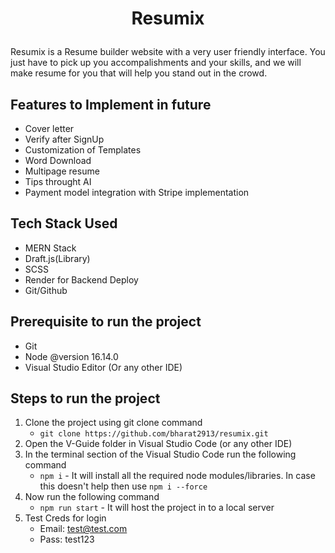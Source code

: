 # <p align="center">Resumix</p>

Resumix is a Resume builder website with a very user friendly interface. You just have to pick up you accompalishments and your skills, and we will make resume for you that will help you stand out in the crowd.

## Features to Implement in future
- Cover letter
- Verify after SignUp
- Customization of Templates
- Word Download 
-  Multipage resume 
- Tips throught AI
- Payment model integration with Stripe implementation

## Tech Stack Used
- MERN Stack
- Draft.js(Library)
- SCSS
- Render for Backend Deploy
- Git/Github

## Prerequisite to run the project 
- Git
- Node @version 16.14.0
- Visual Studio Editor (Or any other IDE)

## Steps to run the project
1. Clone the project using git clone command
    - ```git clone https://github.com/bharat2913/resumix.git```
2. Open the V-Guide folder in Visual Studio Code (or any other IDE)
3. In the terminal section of the Visual Studio Code run the following command 
   - ```npm i``` - It will install all the required node modules/libraries. In case this doesn't help then use ```npm i --force```
4. Now run the following command
   - ```npm run start``` - It will host the project in to a local server
5. Test Creds for login
    - Email: test@test.com
    - Pass: test123